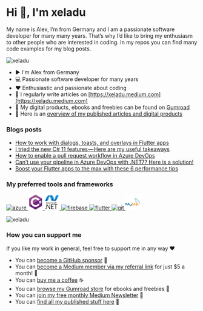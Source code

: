 # Hi 👋, I'm xeladu

My name is Alex, I’m from Germany and I am a passionate software developer for many many years. That’s why I’d like to bring my enthusiasm to other people who are interested in coding. In my repos you can find many code examples for my blog posts.

<p align="left"> <img src="https://komarev.com/ghpvc/?username=xeladu&label=Profile%20views&color=44ff00&style=plastic" alt="xeladu" /> </p>

- ▶  I'm Alex from Germany
- 💻 Passionate software developer for many years
- ❤  Enthusiastic and passionate about coding
- 📝 I regularly write articles on [https://xeladu.medium.com](https://xeladu.medium.com)
- 🏬 My digital products, ebooks and freebies can be found on [Gumroad](https://xeladu.gumroad.com)
- 📙 Here is an [overview of my published articles and digital products](https://xeladu.medium.com/%E2%84%B9-xeladus-info-point-find-quickly-what-you-need-bbe620e97d8c)

### Blogs posts
<!-- BLOG-POST-LIST:START -->
- [How to work with dialogs, toasts, and overlays in Flutter apps](https://levelup.gitconnected.com/how-to-work-with-dialogs-toasts-and-overlays-in-flutter-apps-b53c5ce37aa6?source=rss-ae1e6291afc3------2)
- [I tried the new C# 11 features — Here are my useful takeaways](https://levelup.gitconnected.com/i-tried-the-new-c-11-features-here-are-my-useful-takeaways-78c19abeaf72?source=rss-ae1e6291afc3------2)
- [How to enable a pull request workflow in Azure DevOps](https://levelup.gitconnected.com/how-to-enable-a-pull-request-workflow-in-azure-devops-fbd742ca2e97?source=rss-ae1e6291afc3------2)
- [Can’t use your pipeline in Azure DevOps with .NET7? Here is a solution!](https://xeladu.medium.com/cant-use-your-pipeline-in-azure-devops-with-net7-here-is-a-solution-35f3e298ae3d?source=rss-ae1e6291afc3------2)
- [Boost your Flutter apps to the max with these 6 performance tips](https://levelup.gitconnected.com/boost-your-flutter-apps-to-the-max-with-these-6-performance-tips-db8ebeb733ba?source=rss-ae1e6291afc3------2)
<!-- BLOG-POST-LIST:END -->

### My preferred tools and frameworks
 <p>
  <a href="https://azure.microsoft.com/en-in/" target="_blank" rel="noreferrer"> <img src="https://www.vectorlogo.zone/logos/microsoft_azure/microsoft_azure-icon.svg" alt="azure" width="40" height="40"/> </a> 
  <a href="https://www.w3schools.com/cs/" target="_blank" rel="noreferrer"> <img src="https://raw.githubusercontent.com/devicons/devicon/master/icons/csharp/csharp-original.svg" alt="csharp" width="40" height="40"/> </a> 
  <a href="https://dotnet.microsoft.com/" target="_blank" rel="noreferrer"> <img src="https://raw.githubusercontent.com/devicons/devicon/master/icons/dot-net/dot-net-original-wordmark.svg" alt="dotnet" width="40" height="40"/> </a> 
  <a href="https://firebase.google.com/" target="_blank" rel="noreferrer"> <img src="https://www.vectorlogo.zone/logos/firebase/firebase-icon.svg" alt="firebase" width="40" height="40"/> </a> 
  <a href="https://flutter.dev" target="_blank" rel="noreferrer"> <img src="https://www.vectorlogo.zone/logos/flutterio/flutterio-icon.svg" alt="flutter" width="40" height="40"/> </a> 
  <a href="https://git-scm.com/" target="_blank" rel="noreferrer"> <img src="https://www.vectorlogo.zone/logos/git-scm/git-scm-icon.svg" alt="git" width="40" height="40"/> </a> 
  <a href="https://www.mysql.com/" target="_blank" rel="noreferrer"> <img src="https://raw.githubusercontent.com/devicons/devicon/master/icons/mysql/mysql-original-wordmark.svg" alt="mysql" width="40" height="40"/> </a> 
  </p>
  
  <p><img src="https://github-readme-stats.vercel.app/api/top-langs?username=xeladu&show_icons=true&theme=synthwave&locale=en&layout=compact" alt="xeladu" /></p>




### How you can support me

If you like my work in general, feel free to support me in any way ❤

- You can [become a GitHub sponsor](https://github.com/sponsors/xeladu) 🤩
- You can [become a Medium member via my referral link](https://xeladu.medium.com/membership) for just $5 a month! 💖
- You can [buy me a coffee](https://www.buymeacoffee.com/xeladu) ☕
- You can [browse my Gumroad store](https://xeladu.gumroad.com) for ebooks and freebies 📙
- You can [join my free monthly Medium Newsletter](https://bit.ly/xeladu-medium) 💌
- You can [find all my published stuff here](https://xeladu.medium.com/%E2%84%B9-xeladus-info-point-find-quickly-what-you-need-bbe620e97d8c) 📑
